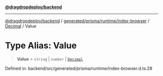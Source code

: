 [**@dragdropdeploy/backend**](../../../../../../../README.md)

***

[@dragdropdeploy/backend](../../../../../../../README.md) / [generated/prisma/runtime/index-browser](../../../README.md) / [Decimal](../README.md) / Value

# Type Alias: Value

> **Value** = `string` \| `number` \| [`Decimal`](../../../classes/Decimal.md)

Defined in: backend/src/generated/prisma/runtime/index-browser.d.ts:28
